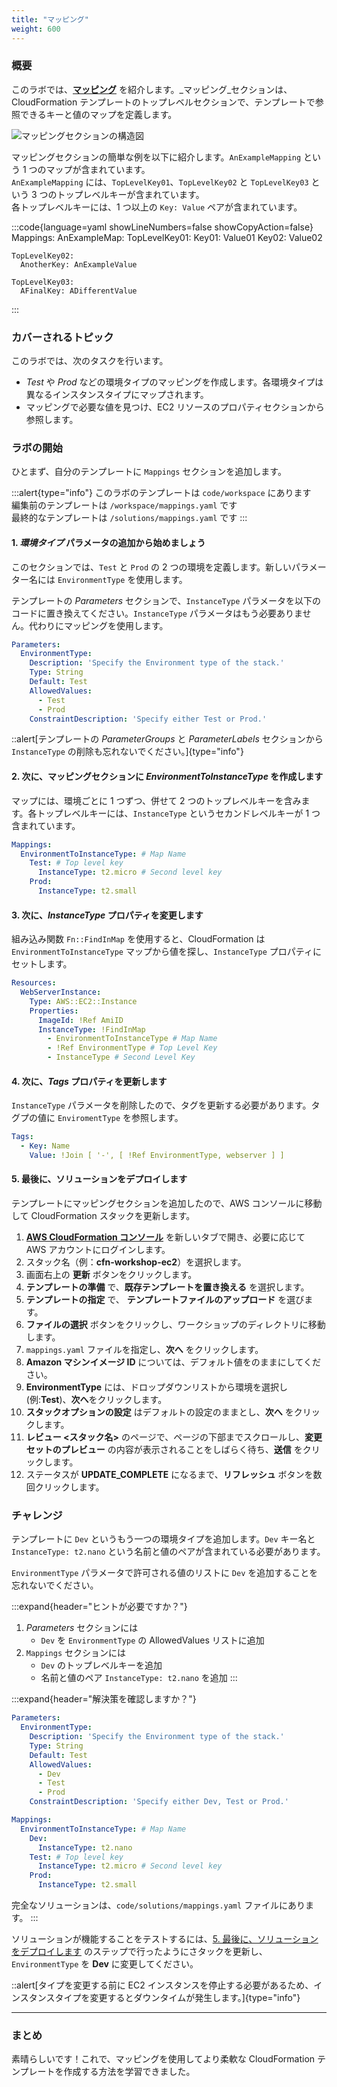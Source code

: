 ```yaml
---
title: "マッピング"
weight: 600
---
```


### 概要

このラボでは、**[マッピング](https://docs.aws.amazon.com/ja_jp/AWSCloudFormation/latest/UserGuide/mappings-section-structure.html)** を紹介します。_マッピング_セクションは、CloudFormation テンプレートのトップレベルセクションで、テンプレートで参照できるキーと値のマップを定義します。

![マッピングセクションの構造図](/static/basics/templates/mappings/mapping.png)

マッピングセクションの簡単な例を以下に紹介します。`AnExampleMapping` という 1 つのマップが含まれています。\
`AnExampleMapping` には、`TopLevelKey01`、`TopLevelKey02` と `TopLevelKey03` という 3 つのトップレベルキーが含まれています。\
各トップレベルキーには、1 つ以上の `Key: Value` ペアが含まれています。

:::code{language=yaml showLineNumbers=false showCopyAction=false}
Mappings:
  AnExampleMap:
    TopLevelKey01:
      Key01: Value01
      Key02: Value02

    TopLevelKey02:
      AnotherKey: AnExampleValue

    TopLevelKey03:
      AFinalKey: ADifferentValue
:::

### カバーされるトピック
このラボでは、次のタスクを行います。

+ _Test_ や _Prod_ などの環境タイプのマッピングを作成します。各環境タイプは異なるインスタンスタイプにマップされます。
+ マッピングで必要な値を見つけ、EC2 リソースのプロパティセクションから参照します。

### ラボの開始

ひとまず、自分のテンプレートに `Mappings` セクションを追加します。

:::alert{type="info"}
このラボのテンプレートは `code/workspace` にあります\
編集前のテンプレートは `/workspace/mappings.yaml` です\
最終的なテンプレートは `/solutions/mappings.yaml` です
:::

#### 1. _環境タイプ_ パラメータの追加から始めましょう

このセクションでは、`Test` と `Prod` の 2 つの環境を定義します。新しいパラメーター名には `EnvironmentType` を使用します。

テンプレートの _Parameters_ セクションで、`InstanceType` パラメータを以下のコードに置き換えてください。`InstanceType` パラメータはもう必要ありません。代わりにマッピングを使用します。

```yaml
Parameters:
  EnvironmentType:
    Description: 'Specify the Environment type of the stack.'
    Type: String
    Default: Test
    AllowedValues:
      - Test
      - Prod
    ConstraintDescription: 'Specify either Test or Prod.'
```

::alert[テンプレートの _ParameterGroups_ と _ParameterLabels_ セクションから `InstanceType` の削除も忘れないでください。]{type="info"}

#### 2. 次に、マッピングセクションに _EnvironmentToInstanceType_ を作成します

マップには、環境ごとに 1 つずつ、併せて 2 つのトップレベルキーを含みます。各トップレベルキーには、`InstanceType` というセカンドレベルキーが 1 つ含まれています。

```yaml
Mappings:
  EnvironmentToInstanceType: # Map Name
    Test: # Top level key
      InstanceType: t2.micro # Second level key
    Prod:
      InstanceType: t2.small
```

#### 3. 次に、_InstanceType_ プロパティを変更します

組み込み関数 `Fn::FindInMap` を使用すると、CloudFormation は `EnvironmentToInstanceType` マップから値を探し、`InstanceType` プロパティにセットします。

```yaml
Resources:
  WebServerInstance:
    Type: AWS::EC2::Instance
    Properties:
      ImageId: !Ref AmiID
      InstanceType: !FindInMap
        - EnvironmentToInstanceType # Map Name
        - !Ref EnvironmentType # Top Level Key
        - InstanceType # Second Level Key
```

#### 4. 次に、_Tags_ プロパティを更新します

`InstanceType` パラメータを削除したので、タグを更新する必要があります。タグプの値に `EnviromentType` を参照します。

```yaml
Tags:
  - Key: Name
    Value: !Join [ '-', [ !Ref EnvironmentType, webserver ] ]
```

#### 5. 最後に、ソリューションをデプロイします

テンプレートにマッピングセクションを追加したので、AWS コンソールに移動して CloudFormation スタックを更新します。

1. **[AWS CloudFormation コンソール](https://console.aws.amazon.com/cloudformation)** を新しいタブで開き、必要に応じて AWS アカウントにログインします。
1. スタック名（例：**cfn-workshop-ec2**）を選択します。
1. 画面右上の **更新** ボタンをクリックします。
1. **テンプレートの準備** で、**既存テンプレートを置き換える** を選択します。
1. **テンプレートの指定** で、 **テンプレートファイルのアップロード** を選びます。
1. **ファイルの選択** ボタンをクリックし、ワークショップのディレクトリに移動します。
1. `mappings.yaml` ファイルを指定し、**次へ** をクリックします。
1. **Amazon マシンイメージ ID** については、デフォルト値をのままにしてください。
1. **EnvironmentType** には、ドロップダウンリストから環境を選択し (例:**Test**)、**次へ**をクリックします。
1. **スタックオプションの設定** はデフォルトの設定のままとし、**次へ** をクリックします。
1. **レビュー <スタック名>** のページで、ページの下部までスクロールし、**変更セットのプレビュー** の内容が表示されることをしばらく待ち、**送信** をクリックします。
1. ステータスが **UPDATE_COMPLETE** になるまで、**リフレッシュ** ボタンを数回クリックします。

### チャレンジ

テンプレートに `Dev` というもう一つの環境タイプを追加します。`Dev` キー名と `InstanceType: t2.nano` という名前と値のペアが含まれている必要があります。

`EnvironmentType` パラメータで許可される値のリストに `Dev` を追加することを忘れないでください。

:::expand{header="ヒントが必要ですか？"}
1. _Parameters_ セクションには
    * `Dev` を `EnvironmentType` の AllowedValues リストに追加
1. `Mappings` セクションには
    * `Dev` のトップレベルキーを追加
    * 名前と値のペア `InstanceType: t2.nano` を追加
:::

:::expand{header="解決策を確認しますか？"}
```yaml
Parameters:
  EnvironmentType:
    Description: 'Specify the Environment type of the stack.'
    Type: String
    Default: Test
    AllowedValues:
      - Dev
      - Test
      - Prod
    ConstraintDescription: 'Specify either Dev, Test or Prod.'

Mappings:
  EnvironmentToInstanceType: # Map Name
    Dev:
      InstanceType: t2.nano
    Test: # Top level key
      InstanceType: t2.micro # Second level key
    Prod:
      InstanceType: t2.small
```
完全なソリューションは、`code/solutions/mappings.yaml` ファイルにあります。
:::

ソリューションが機能することをテストするには、[5. 最後に、ソリューションをデプロイします](#5.) のステップで行ったようにさタックを更新し、`EnvironmentType` を **Dev** に変更してください。

::alert[タイプを変更する前に EC2 インスタンスを停止する必要があるため、インスタンスタイプを変更するとダウンタイムが発生します。]{type="info"}

---
### まとめ

素晴らしいです！これで、マッピングを使用してより柔軟な CloudFormation テンプレートを作成する方法を学習できました。
